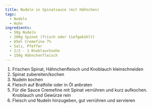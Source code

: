 ```yaml
---
title: Nudeln in Spinatsauce (mit Hähnchen)
tags:
  - Nudeln
  - Huhn
ingredients:
  - 50g Nudeln
  - 200g Spinat (frisch oder tiefgekühlt)
  - 65ml Cremefine 7%
  - Salz, Pfeffer
  - 1/2 - 1 Knoblauchzehe
  - 150g Hähnchenfleisch
---
```


1. Frischen Spinat, Hähnchenfleisch und Knoblauch kleinschneiden
2. Spinat zubereiten/kochen
3. Nudeln kochen
4. Fleisch auf Bratfolie oder in Öl anbraten
5. Für die Sauce Cremefine mit Spinat verrühren und kurz aufkochen. Knoblauch
   und Gewürze rein
6. Fleisch und Nudeln hinzugeben, gut verrühren und servieren
